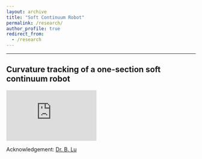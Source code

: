 ```yaml
---
layout: archive
title: "Soft Continuum Robot"
permalink: /research/
author_profile: true
redirect_from:
  - /research
---
```


---
## Curvature tracking of a one-section soft continuum robot

<!-- <p class="full-width">
<iframe width="480" height="270" src="https://www.youtube-nocookie.com/embed/_yy3LjOx5cc?start=1" frameborder="0" allow="accelerometer; autoplay; encrypted-media; gyroscope; picture-in-picture" allowfullscreen></iframe>
</p> -->

 <p class="full-width"><iframe width="240" height="135" src="https://www.youtube.com/embed/llZsSwqj-_Y" frameborder="0" allow="accelerometer; autoplay; encrypted-media; gyroscope; picture-in-picture" allowfullscreen></iframe></p>

  Acknowledgement: [Dr. B. Lu](https://lu-bo.github.io)
